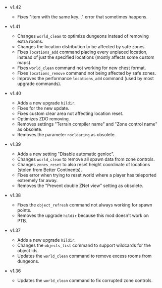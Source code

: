 - v1.42
  - Fixes "item with the same key..." error that sometimes happens.

- v1.41
  - Changes `world_clean` to optimize dungeons instead of removing extra rooms.
  - Changes the location distribution to be affected by safe zones.
  - Fixes `locations_add` command placing every unplaced location, instead of just the specified locations (mostly affects some custom maps).
  - Fixes `world_clean` command not working for new chest format.
  - Fixes `locations_remove` command not being affected by safe zones.
  - Improves the performance `locations_add` command (used by most upgrade commands).

- v1.40
  - Adds a new upgrade `hildir`.
  - Fixes for the new update.
  - Fixes custom clear area not affecting location reset.
  - Optimizes ZDO removing.
  - Removes settings "Terrain compiler name" and "Zone control name" as obsolete.
  - Removes the parameter `noclearing` as obsolete.

- v1.39
  - Adds a new setting "Disable automatic genloc".
  - Changes `world_clean` to remove all spawn data from zone controls.
  - Changes `zones_reset` to also reset height coordinate of locations (stolen from Better Continents).
  - Fixes error when trying to reset world where a player has teleported extremely far away.
  - Removes the "Prevent double ZNet view" setting as obsolete.

- v1.38
  - Fixes the `object_refresh` command not always working for spawn points.
  - Removes the upgrade `hildir` because this mod doesn't work on PTB.

- v1.37
  - Adds a new upgrade `hildir`.
  - Changes the `objects_list` command to support wildcards for the object ids.
  - Updates the `world_clean` command to remove excess rooms from dungeons.

- v1.36
  - Updates the `world_clean` command to fix corrupted zone controls.
